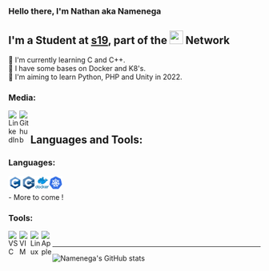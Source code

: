 ### Hello there, I'm Nathan aka Namenega

## I'm a Student at [s19], part of the <img height="27" width="27" src="https://cdn.jsdelivr.net/npm/simple-icons@v5/icons/42.svg" /> Network
🔸 I'm currently learning C and C++. <br />
🔸 I have some bases on Docker and K8's. <br />
🔸 I'm aiming to learn Python, PHP and Unity in 2022. <br />

### Media:

[<img align="left" alt="LinkedIn" width="22px" src="https://www.presse-citron.net/app/uploads/2020/06/linkedin-logo.jpg" />][LinkedIn]
[<img align="left" alt="Github" width="22px" src="https://github.githubassets.com/images/modules/logos_page/GitHub-Mark.png" />][Github]


<br />

<!-- Languages && Tools START-->

## Languages and Tools:

### Languages:

<img align="left" alt="C++" height="27" width="27" src="https://raw.githubusercontent.com/github/explore/f3e22f0dca2be955676bc70d6214b95b13354ee8/topics/c/c.png" />
<img align="left" alt="C++" height="27" width="27" src="https://raw.githubusercontent.com/github/explore/180320cffc25f4ed1bbdfd33d4db3a66eeeeb358/topics/cpp/cpp.png" />
<img align="left" alt="Docker" height="27" width="27" src="https://raw.githubusercontent.com/github/explore/80688e429a7d4ef2fca1e82350fe8e3517d3494d/topics/docker/docker.png" />
<img align="left" alt="Kubernetes" height="27" width="27" src="https://raw.githubusercontent.com/github/explore/80688e429a7d4ef2fca1e82350fe8e3517d3494d/topics/kubernetes/kubernetes.png" />
<!-- <img align="left" alt="Docker" width="27px" src="https://cdn.iconscout.com/icon/free/png-256/docker-2752207-2285024.png" />
<img align="left" alt="Kubernetes" width="27px" src="https://miro.medium.com/max/800/1*WpKHLIDsJZgWKJe-SkOtcg.png" /> -->
<br />
<br />
- More to come !

### Tools:

<img align="left" alt="VSC" width="22px" src="https://noblinkyblinkycom.files.wordpress.com/2017/09/vsc-logo.png" />
<img align="left" alt="VIM" width="22px" src="https://e1.pngegg.com/pngimages/507/509/png-clipart-logo-linux-vim-editeur-de-texte-unix-commande-code-visual-studio-atom-editeur-de-code-source.png" />
<img align="left" alt="Linux" width="22px" src="https://www.qcmquiz.com/images/Linux_logo.png" />
<img align="left" alt="Apple" width="22px" src="https://upload.wikimedia.org/wikipedia/commons/thumb/7/74/Apple_logo_dark_grey.svg/1724px-Apple_logo_dark_grey.svg.png" />
<br />
<!-- Languages && Tools END -->

---

<!-- [![Nathan's GitHub stats](https://github-readme-stats.vercel.app/api?username=namenega)](https://github.com/anuraghazra/github-readme-stats) -->
![Namenega's GitHub stats](https://github-readme-stats.vercel.app/api?username=namenega&show_icons=true&theme=gruvbox)


[s19]: https://www.s19.be/
[LinkedIn]:	https://www.linkedin.com/in/nathan-menegalli-16a501223/
[Github]:	https://github.com/Namenega
